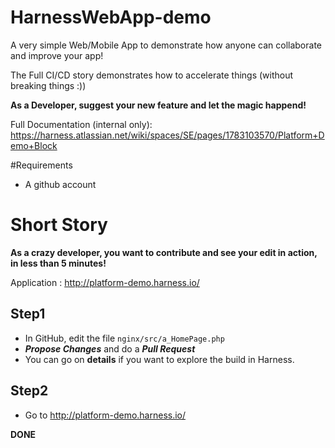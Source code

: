 # HarnessWebApp-demo

A very simple Web/Mobile App to demonstrate how anyone can collaborate and improve your app!

The Full CI/CD story demonstrates how to accelerate things (without breaking things :))

**As a Developer, suggest your new feature and let the magic happend!**

Full Documentation (internal only): https://harness.atlassian.net/wiki/spaces/SE/pages/1783103570/Platform+Demo+Block

#Requirements

- A github account

# Short Story

**As a crazy developer, you want to contribute and see your edit in action, in less than 5 minutes!**

Application : http://platform-demo.harness.io/<GITHUB-LOGIN>

## Step1
- In GitHub, edit the file `nginx/src/a_HomePage.php`
- ***Propose Changes*** and do a ***Pull Request***
- You can go on **details** if you want to explore the build in Harness.

## Step2
- Go to http://platform-demo.harness.io/<GITHUB-LOGIN>

**DONE**
